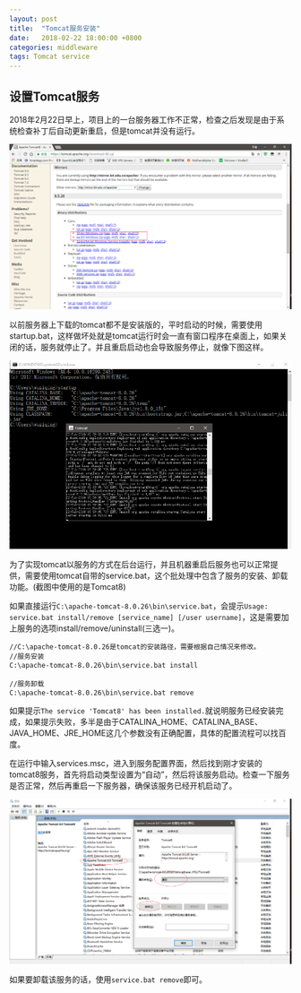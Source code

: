 ```yaml
---
layout: post
title:  "Tomcat服务安装"
date:   2018-02-22 18:00:00 +0800
categories: middleware
tags: Tomcat service
---
```

## 设置Tomcat服务

2018年2月22日早上，项目上的一台服务器工作不正常，检查之后发现是由于系统检查补丁后自动更新重启，但是tomcat并没有运行。

![tomcat][tomcat]

以前服务器上下载的tomcat都不是安装版的，平时启动的时候，需要使用startup.bat，这样做坏处就是tomcat运行时会一直有窗口程序在桌面上，如果关闭的话，服务就停止了。并且重启启动也会导致服务停止，就像下图这样。

![startup][startup]

为了实现tomcat以服务的方式在后台运行，并且机器重启后服务也可以正常提供，需要使用tomcat自带的service.bat，这个批处理中包含了服务的安装、卸载功能。(截图中使用的是Tomcat8)

如果直接运行``C:\apache-tomcat-8.0.26\bin\service.bat``，会提示``Usage: service.bat install/remove [service_name] [/user username]``，这是需要加上服务的选项install/remove/uninstall(三选一)。

```
//C:\apache-tomcat-8.0.26是tomcat的安装路径，需要根据自己情况来修改。
//服务安装
C:\apache-tomcat-8.0.26\bin\service.bat install

//服务卸载
C:\apache-tomcat-8.0.26\bin\service.bat remove
```

如果提示``The service 'Tomcat8' has been installed.``就说明服务已经安装完成，如果提示失败，多半是由于CATALINA_HOME、CATALINA_BASE、JAVA_HOME、JRE_HOME这几个参数没有正确配置，具体的配置流程可以找百度。

在运行中输入services.msc，进入到服务配置界面，然后找到刚才安装的tomcat8服务，首先将启动类型设置为“自动”，然后将该服务启动。检查一下服务是否正常，然后再重启一下服务器，确保该服务已经开机启动了。

![services][services]

如果要卸载该服务的话，使用``service.bat remove``即可。



[tomcat]: /assets/pic/2018-02-22/tomcat.png
[startup]: /assets/pic/2018-02-22/startup.png
[services]: /assets/pic/2018-02-22/services.png